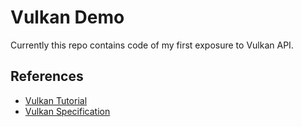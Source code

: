 # Vulkan Demo

Currently this repo contains code of my first exposure to Vulkan API.

## References

- [Vulkan Tutorial](https://vulkan-tutorial.com)
- [Vulkan Specification](https://registry.khronos.org/vulkan/specs/1.3-extensions/html/) 
